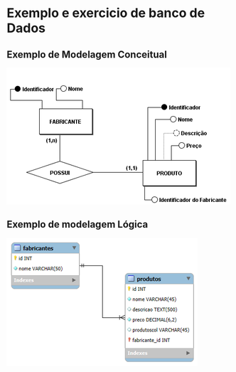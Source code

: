 # Exemplo e exercicio de banco de Dados

## Exemplo de Modelagem Conceitual

![Emtidades, atributos e relacionamento](modelagem-conceitual/modelo-conceitual.png)



## Exemplo de modelagem Lógica

![Tabela, colunas e relacionamento](modelagem-conceitual/modelo-logico.png)